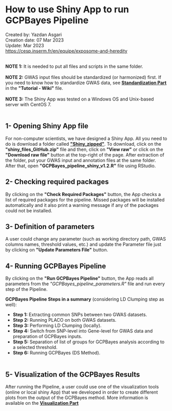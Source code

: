 # How to use Shiny App to run GCPBayes Pipeline
Created by: Yazdan Asgari<br>
Creation date: 07 Mar 2023<br>
Update: Mar 2023<br>
https://cesp.inserm.fr/en/equipe/exposome-and-heredity
<br>
<br>

**NOTE 1:** It is needed to put all files and scripts in the same folder. 
<br><br>
**NOTE 2:** GWAS input files should be standardized (or harmonized) first. If you need to know how to standardize GWAS data, see [**Standardization Part**](../2) in the **"Tutorial - Wiki"** file.
<br><br>
**NOTE 3:** The Shiny App was tested on a Windows OS and Unix-based server with CentOS 7.
<br>
<br>

## 1- Opening Shiny App file
For non-computer scientists, we have designed a Shiny App. All you need to do is download a folder called [**"Shiny_zipped"**](../0_Codes/Shiny_zipped). To download, click on the **"shiny_files_GitHub.zip"** file and then, click on **"View raw"** or click on the **"Download raw file"** button at the top-right of the page. After extraction of the folder, put your GWAS input and annotation files at the same folder. After that, open **"GCPBayes_pipeline_shiny_v1.2.R"** file using RStudio.

## 2- Checking required packages
By clicking on the **"Check Required Packages"** button, the App checks a list of required packages for the pipeline. Missed packages will be installed automatically and it also print a warning message if any of the packages could not be installed. 

## 3- Definition of parameters
A user could change any parameter (such as working directory path, GWAS columns names, threshold values, etc.) and update the Parameter file just by clicking on **"Update Parameters File"** button.

## 4- Running GCPBayes Pipeline
By clicking on the **"Run GCPBayes Pipeline"** button, the App reads all parameters from the *"GCPBayes_pipeline_parameters.R"* file and run every step of the Pipeline.

**GCPBayes Pipeline Steps in a summary** (considering LD Clumping step as well): 
<br>
- **Step 1:** Extracting common SNPs between two GWAS datasets. 
- **Step 2:** Running PLACO on both GWAS datasets.
- **Step 3:** Performing LD Clumping (locally).
- **Step 4:** Switch from SNP-level into Gene-level for GWAS data and preparation of GCPBayes inputs.
- **Step 5:** Separation of list of groups for GCPBayes analysis according to a selected threshold.
- **Step 6:** Running GCPBayes (DS Method).
<br><br>

## 5- Visualization of the GCPBayes Results
After running the Pipeline, a user could use one of the visualization tools (online or local shiny App) that we developed in order to create different plots from the output of the GCPBayes method. More information is available on the [**Visualization Part**](../README.md#visualization)



